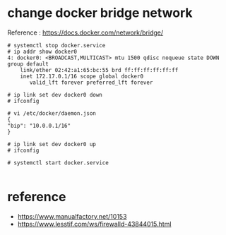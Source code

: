 # change docker bridge network
Reference : https://docs.docker.com/network/bridge/

```
# systemctl stop docker.service
# ip addr show docker0   
4: docker0: <BROADCAST,MULTICAST> mtu 1500 qdisc noqueue state DOWN group default 
    link/ether 02:42:a1:65:bc:55 brd ff:ff:ff:ff:ff:ff
    inet 172.17.0.1/16 scope global docker0
       valid_lft forever preferred_lft forever
       
# ip link set dev docker0 down
# ifconfig

# vi /etc/docker/daemon.json
{
"bip": "10.0.0.1/16"
}

# ip link set dev docker0 up 
# ifconfig

# systemctl start docker.service
       

```

# reference
- https://www.manualfactory.net/10153
- https://www.lesstif.com/ws/firewalld-43844015.html
